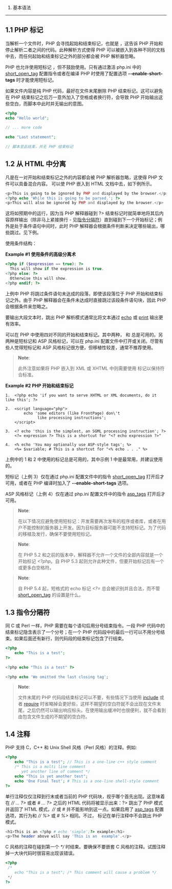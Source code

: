 1. 基本语法
***************

1.1 PHP 标记
------

当解析一个文件时，PHP 会寻找起始和结束标记，也就是 _<?php_ 和 _?>_，这告诉 PHP 开始和停止解析二者之间的代码。此种解析方式使得 PHP 可以被嵌入到各种不同的文档中去，而任何起始和结束标记之外的部分都会被 PHP 解析器忽略。

PHP 也允许使用短标记 _<?_ 和 _?>_，但不鼓励使用。只有通过激活 php.ini 中的 [short\_open\_tag](ini.core.html#ini.short-open-tag) 配置指令或者在编译 PHP 时使用了配置选项 **\--enable-short-tags** 时才能使用短标记。

如果文件内容是纯 PHP 代码，最好在文件末尾删除 PHP 结束标记。这可以避免在 PHP 结束标记之后万一意外加入了空格或者换行符，会导致 PHP 开始输出这些空白，而脚本中此时并无输出的意图。

```php
<?php  
echo "Hello world";  
  
// ... more code  
  
echo "Last statement";  
  
// 脚本至此结束，并无 PHP 结束标记
```

1.2 从 HTML 中分离
----------

凡是在一对开始和结束标记之外的内容都会被 PHP 解析器忽略，这使得 PHP 文件可以具备混合内容。 可以使 PHP 嵌入到 HTML 文档中去，如下例所示。

```php
<p>This is going to be ignored by PHP and displayed by the browser.</p>  
<?php echo 'While this is going to be parsed.'; ?>  
<p>This will also be ignored by PHP and displayed by the browser.</p>
```

这将如预期中的运行，因为当 PHP 解释器碰到 ?> 结束标记时就简单地将其后内容原样输出（除非马上紧接换行 - 见[指令分隔符](language.basic-syntax.instruction-separation.html)）直到碰到下一个开始标记；例外是处于条件语句中间时，此时 PHP 解释器会根据条件判断来决定哪些输出，哪些跳过。见下例。

使用条件结构：

**Example #1 使用条件的高级分离术**

```php
<?php if ($expression == true): ?>  
  This will show if the expression is true.  
<?php else: ?>  
  Otherwise this will show.  
<?php endif; ?>
```

上例中 PHP 将跳过条件语句未达成的段落，即使该段落位于 PHP 开始和结束标记之外。由于 PHP 解释器会在条件未达成时直接跳过该段条件语句块，因此 PHP 会根据条件来忽略之。

要输出大段文本时，跳出 PHP 解析模式通常比将文本通过 [echo](function.echo.html) 或 [print](function.print.html) 输出更有效率。

可以在 PHP 中使用四对不同的开始和结束标记。其中两种，<?php ?> 和 <script language="php"> </script> 总是可用的。另两种是短标记和 ASP 风格标记，可以在 php.ini 配置文件中打开或关闭。尽管有些人觉得短标记和 ASP 风格标记很方便，但移植性较差，通常不推荐使用。

> **Note**:
> 
> 此外注意如果将 PHP 嵌入到 XML 或 XHTML 中则需要使用 <?php ?> 标记以保持符合标准。

**Example #2 PHP 开始和结束标记**

```
1.  <?php echo 'if you want to serve XHTML or XML documents, do it like this'; ?>  
  
2.  <script language="php">  
        echo 'some editors (like FrontPage) don\'t  
              like processing instructions';  
    </script>  
  
3.  <? echo 'this is the simplest, an SGML processing instruction'; ?>  
    <?= expression ?> This is a shortcut for "<? echo expression ?>"  
  
4.  <% echo 'You may optionally use ASP-style tags'; %>  
    <%= $variable; # This is a shortcut for "<% echo . . ." %>
```

上例中的 1 和 2 中使用的标记总是可用的，其中示例 1 中是最常用，并建议使用的。

短标记（上例 3）仅在通过 php.ini 配置文件中的指令 [short\_open\_tag](ini.core.html#ini.short-open-tag) 打开后才可用，或者在 PHP 编译时加入了 **\--enable-short-tags** 选项。

ASP 风格标记（上例 4）仅在通过 php.ini 配置文件中的指令 [asp\_tags](ini.core.html#ini.asp-tags) 打开后才可用。

> **Note**:
> 
> 在以下情况应避免使用短标记：开发需要再次发布的程序或者库，或者在用户不能控制的服务器上开发。因为目标服务器可能不支持短标记。为了代码的移植及发行，确保不要使用短标记。

> **Note**:
> 
> 在 PHP 5.2 和之前的版本中，解释器不允许一个文件的全部内容就是一个开始标记 _<?php_。自 PHP 5.3 起则允许此种文件，但要开始标记后有一个或更多白空格符。

> **Note**:
> 
> 自 PHP 5.4 起，短格式的 echo 标记 _<?=_ 总会被识别并且合法，而不管 [short\_open\_tag](ini.core.html#ini.short-open-tag) 的设置是什么。

1.3 指令分隔符
-----

同 C 或 Perl 一样，PHP 需要在每个语句后用分号结束指令。一段 PHP 代码中的结束标记隐含表示了一个分号；在一个 PHP 代码段中的最后一行可以不用分号结束。如果后面还有新行，则代码段的结束标记包含了行结束。

```php
<?php  
    echo "This is a test";  
?>  
  
<?php echo "This is a test" ?>  
  
<?php echo 'We omitted the last closing tag';
```

> **Note**:
> 
> 文件末尾的 PHP 代码段结束标记可以不要，有些情况下当使用 [include](function.include.html) 或者 [require](function.require.html) 时省略掉会更好些，这样不期望的空白符就不会出现在文件末尾，之后仍然可以输出响应标头。在使用输出缓冲时也很便利，就不会看到由包含文件生成的不期望的空白符。

1.4 注释
--

PHP 支持 C，C++ 和 Unix Shell 风格（Perl 风格）的注释。例如:

```php
<?php  
    echo "This is a test"; // This is a one-line c++ style comment  
    /* This is a multi line comment  
       yet another line of comment */  
    echo "This is yet another test";  
    echo 'One Final Test'; # This is a one-line shell-style comment  
?>
```

单行注释仅仅注释到行末或者当前的 PHP 代码块，视乎哪个首先出现。这意味着在 _// ... ?>_ 或者 _\# ... ?>_ 之后的 HTML 代码将被显示出来：?> 跳出了 PHP 模式并返回了 HTML 模式，_//_ 或 _#_ 并不能影响到这一点。如果启用了 [asp\_tags](ini.core.html#ini.asp-tags) 配置选项，其行为和 _// %>_ 或 _\# %>_ 相同。不过，_</script>_ 标记在单行注释中不会跳出 PHP 模式。

```php
<h1>This is an <?php # echo 'simple';?> example</h1>  
<p>The header above will say 'This is an  example'.</p>
```

C 风格的注释在碰到第一个 _\*/_ 时结束。要确保不要嵌套 C 风格的注释。试图注释掉一大块代码时很容易出现该错误。

```php
<?php  
 /*  
    echo "This is a test"; /* This comment will cause a problem */  
 */  
?>
```

